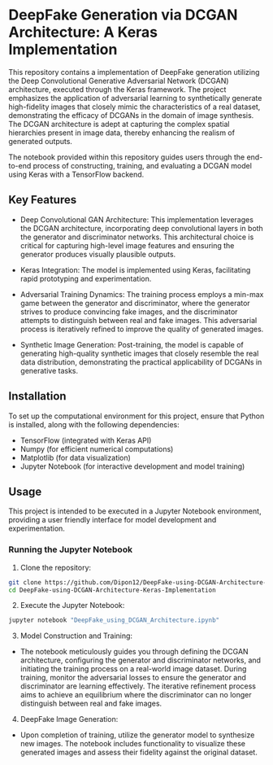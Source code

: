 # DeepFake Generation via DCGAN Architecture: A Keras Implementation

This repository contains a implementation of DeepFake generation utilizing the Deep Convolutional Generative Adversarial Network (DCGAN) architecture, executed through the Keras framework. The project emphasizes the application of adversarial learning to synthetically generate high-fidelity images that closely mimic the characteristics of a real dataset, demonstrating the efficacy of DCGANs in the domain of image synthesis. The DCGAN architecture is adept at capturing the complex spatial hierarchies present in image data, thereby enhancing the realism of generated outputs.

The notebook provided within this repository guides users through the end-to-end process of constructing, training, and evaluating a DCGAN model using Keras with a TensorFlow backend. 

## Key Features
- Deep Convolutional GAN Architecture: This implementation leverages the DCGAN architecture, incorporating deep convolutional layers in both the generator and discriminator networks. This architectural choice is critical for capturing high-level image features and ensuring the generator produces visually plausible outputs.

- Keras Integration: The model is implemented using Keras, facilitating rapid prototyping and experimentation. 

- Adversarial Training Dynamics: The training process employs a min-max game between the generator and discriminator, where the generator strives to produce convincing fake images, and the discriminator attempts to distinguish between real and fake images. This adversarial process is iteratively refined to improve the quality of generated images.

- Synthetic Image Generation: Post-training, the model is capable of generating high-quality synthetic images that closely resemble the real data distribution, demonstrating the practical applicability of DCGANs in generative tasks.


## Installation
To set up the computational environment for this project, ensure that Python is installed, along with the following dependencies:

- TensorFlow (integrated with Keras API)
- Numpy (for efficient numerical computations)
- Matplotlib (for data visualization)
- Jupyter Notebook (for interactive development and model training)

## Usage
This project is intended to be executed in a Jupyter Notebook environment, providing a user friendly interface for model development and experimentation.
### Running the Jupyter Notebook
1. Clone the repository:
```bash
git clone https://github.com/Dipon12/DeepFake-using-DCGAN-Architecture-Keras-Implementation.git
cd DeepFake-using-DCGAN-Architecture-Keras-Implementation
```

2. Execute the Jupyter Notebook:
```bash
jupyter notebook "DeepFake_using_DCGAN_Architecture.ipynb"
```

3. Model Construction and Training:

- The notebook meticulously guides you through defining the DCGAN architecture, configuring the generator and discriminator networks, and initiating the training process on a real-world image dataset.
During training, monitor the adversarial losses to ensure the generator and discriminator are learning effectively. The iterative refinement process aims to achieve an equilibrium where the discriminator can no longer distinguish between real and fake images.

4. DeepFake Image Generation:
- Upon completion of training, utilize the generator model to synthesize new images. The notebook includes functionality to visualize these generated images and assess their fidelity against the original dataset.
